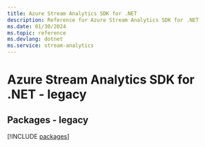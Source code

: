 ```yaml
---
title: Azure Stream Analytics SDK for .NET
description: Reference for Azure Stream Analytics SDK for .NET
ms.date: 01/30/2024
ms.topic: reference
ms.devlang: dotnet
ms.service: stream-analytics
---
```

# Azure Stream Analytics SDK for .NET - legacy
## Packages - legacy
[!INCLUDE [packages](stream-analytics-index.md)]